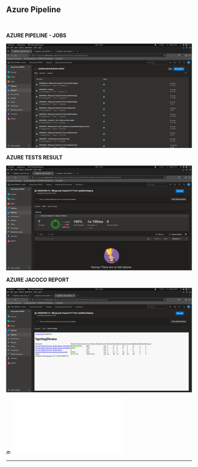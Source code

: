 ## Azure Pipeline
<br />

**AZURE PIPELINE - JOBS**
<br />

![AZURE PIPELINE](../projeto_da_disciplina/imgs/AZURE_PIPELINE/AZURE_01.png "AZURE PIPELINE")

**AZURE TESTS RESULT**
<br />

![AZURE TESTS RESULT](../projeto_da_disciplina/imgs/AZURE_PIPELINE/AZURE_02.png "AZURE TESTS RESULT")

**AZURE JACOCO REPORT**
<br />

![AZURE JACOCO REPORT](../projeto_da_disciplina/imgs/AZURE_PIPELINE/AZURE_03.png "AZURE JACOCO REPORT")

🔙 ![Voltar ao repositório](../README.md)

---